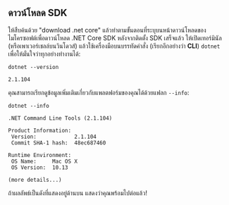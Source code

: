 ## ดาวน์โหลด SDK
 ให้สืบค้นด้วย "download .net core" แล้วทำตามขั้นตอนที่ระบุบนหน้าดาวน์โหลดของไมโครซอฟต์เพื่อดาวน์โหลด .NET Core SDK หลังจากติดตั้ง SDK เสร็จแล้ว ให้เปิดเทอร์มินัล (หรือเพาเวอร์เชลล์บนวินโดวส์) แล้วใช้เครื่องมือบนบรรทัดคำสั่ง (เรียกอีกอย่างว่า **CLI**) 
 `dotnet` เพื่อให้มั่นใจว่าทุกอย่างทำงานได้:

```
dotnet --version

2.1.104
```

คุณสามารถเรียกดูข้อมูลเพิ่มเติมเกี่ยวกับแพลตฟอร์มของคุณได้ด้วยแฟลก `--info`:

```
dotnet --info

.NET Command Line Tools (2.1.104)

Product Information:
 Version:            2.1.104
 Commit SHA-1 hash:  48ec687460

Runtime Environment:
 OS Name:     Mac OS X
 OS Version:  10.13

(more details...)
```

ถ้าผลลัพธ์เป็นดังที่แสดงอยู่ด้านบน แสดงว่าคุณพร้อมไปต่อแล้ว!
